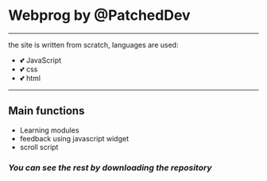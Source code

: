 # Webprog by @PatchedDev
___
the site is written from scratch, languages are used:
- :two_hearts: JavaScript
- :two_hearts: css
- :two_hearts: html
___

## Main functions
- Learning modules
- feedback using javascript widget
- scroll script

### ***You can see the rest by downloading the repository***
